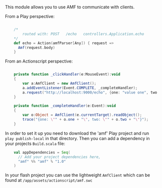 This module allows you to use AMF to communicate with clients.

From a Play perspective:

``` scala

	/* 
		routed with: POST   /echo   controllers.Application.echo
	*/
	def echo = Action(amfParser[Any]) { request =>
	  Amf(request.body)
	}

```

From an Actionscript perspective:

``` actionscript

	private function _clickHandler(e:MouseEvent):void
	{
		var a:AmfClient = new AmfClient();
		a.addEventListener(Event.COMPLETE, _completeHandler);
		a.request("http://localhost:9000/echo", {one: "value one", two: "value two"});
	}
	
	private function _completeHandler(e:Event):void
	{
		var o:Object = AmfClient(e.currentTarget).readObject();
		trace("{one: \"" + o.one + "\", two: \"" + o.two + "\"}"); 
	}

```

In order to set it up you need to download the 'amf' Play project and run `play publish-local` in that directory. Then you can add a dependency in your projects `Build.scala` file:

``` scala
	val appDependencies = Seq(
      // Add your project dependencies here,
      "amf" %% "amf" % "1.0"
    )
```

In your flash project you can use the lightweight `AmfClient` which can be found at `/app/assets/actionscript/amf.swc`

